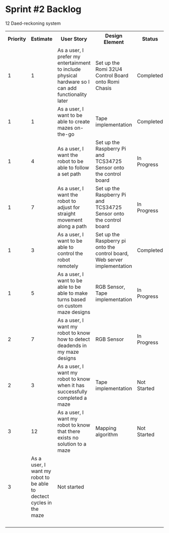 <h1>Sprint #2 Backlog</h1>
<table>
  <tr>
     <th>Priority</th>
     <th>Estimate</th>
     <th>User Story</th>
     <th>Design Element</th>
     <th>Status</th>
  </tr>
  
  <tr>
      <td>1</td><td>1</td><td>As a user, I prefer my entertainment to include physical hardware so I can add functionality later</td>   <td>Set up the Romi 32U4 Control Board onto Romi Chasis</td><td>Completed</td>
  </tr>
  <tr>
      <td>1</td><td>1</td><td>As a user, I want to be able to create mazes on-the-go</td><td>Tape implementation</td><td>Completed</td>
 </tr>
 <tr>
      <td>1</td><td>4</td><td>As a user, I want the robot to be able to follow a set path</td><td>Set up the Raspberry Pi and TCS34725 Sensor onto the control board</td><td>In Progress</td>
 </tr>
 <tr>
      <td>1</td><td>7</td><td>As a user, I want the robot to adjust for straight movement along a path</td><td>Set up the Raspberry Pi and TCS34725 Sensor onto the control board</td><td>In Progress</td>
 </tr>
 <tr>
      <td>1</td><td>3</td><td>As a user, I want to be able to control the robot remotely</td><td>Set up the Raspberry pi onto the control board, Web server implementation</td><td>Completed</td>
 </tr>
 <tr>
      <td>1</td><td>5</td><td>As a user, I want to be able to be able to make turns based on custom maze designs</td><td>RGB Sensor, Tape implementation</td><td>In Progress</td>
 </tr>
 <tr>
      <td>2</td><td>7</td><td>As a user, I want my robot to know how to detect deadends in my maze designs</td><td>RGB Sensor</td><td>In Progress</td>
 </tr>
 <tr>
      <td>2</td><td>3</td><td>As a user, I want my robot to know when it has successfully completed a maze</td><td>Tape implementation </td> <td>Not Started</td>
 </tr>
 <tr>
      <td>3</td><td>12</td><td>As a user, I want my robot to know that there exists no solution to a maze</td><td>Mapping algorithm</td>   <td>Not Started</td>
 </tr>
 <tr>
      <td>3</td> 12 <td>As a user, I want my robot to be able to dectect cycles in the maze</td>Daed-reckoning system <td>Not started</td>
 </tr>
 <tr>
      <td> </td>   <td> </td>   <td> </td>   <td> </td>   <td> </td>
 </tr>
 <tr>
      <td> </td>   <td> </td>   <td> </td>   <td> </td>   <td> </td>
 </tr>
 <tr>
      <td> </td>   <td> </td>   <td> </td>   <td> </td>   <td> </td>
 </tr>
 <tr>
      <td> </td>   <td> </td>   <td> </td>   <td> </td>   <td> </td>
 </tr>
</table>
